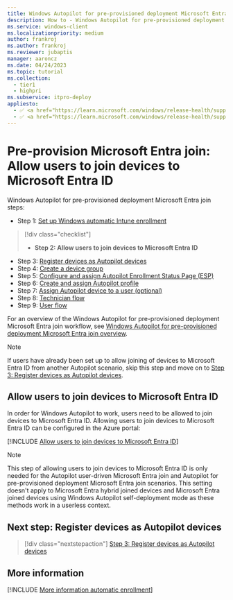 ```yaml
---
title: Windows Autopilot for pre-provisioned deployment Microsoft Entra join - Step 2 of 9 - Allow users to join devices to Microsoft Entra ID
description: How to - Windows Autopilot for pre-provisioned deployment Microsoft Entra join - Step 2 of 9 - Allow users to join devices to Microsoft Entra ID.
ms.service: windows-client
ms.localizationpriority: medium
author: frankroj
ms.author: frankroj
ms.reviewer: jubaptis
manager: aaroncz
ms.date: 04/24/2023
ms.topic: tutorial
ms.collection:
  - tier1
  - highpri
ms.subservice: itpro-deploy
appliesto:
  - ✅ <a href="https://learn.microsoft.com/windows/release-health/supported-versions-windows-client" target="_blank">Windows 11</a>
  - ✅ <a href="https://learn.microsoft.com/windows/release-health/supported-versions-windows-client" target="_blank">Windows 10</a>
---
```


# Pre-provision Microsoft Entra join: Allow users to join devices to Microsoft Entra ID

Windows Autopilot for pre-provisioned deployment Microsoft Entra join steps:
- Step 1: [Set up Windows automatic Intune enrollment](azure-ad-join-automatic-enrollment.md)
> [!div class="checklist"]
> - **Step 2: Allow users to join devices to Microsoft Entra ID**
- Step 3: [Register devices as Autopilot devices](azure-ad-join-register-device.md)
- Step 4: [Create a device group](azure-ad-join-device-group.md)
- Step 5: [Configure and assign Autopilot Enrollment Status Page (ESP)](azure-ad-join-esp.md)
- Step 6: [Create and assign Autopilot profile](azure-ad-join-autopilot-profile.md)
- Step 7: [Assign Autopilot device to a user (optional)](azure-ad-join-assign-device-to-user.md)
- Step 8: [Technician flow](azure-ad-join-technician-flow.md)
- Step 9: [User flow](azure-ad-join-user-flow.md)

For an overview of the Windows Autopilot for pre-provisioned deployment Microsoft Entra join workflow, see [Windows Autopilot for pre-provisioned deployment Microsoft Entra join overview](azure-ad-join-workflow.md#workflow).

> [!NOTE]
>
> If users have already been set up to allow joining of devices to Microsoft Entra ID from another Autopilot scenario, skip this step and move on to [Step 3: Register devices as Autopilot devices](azure-ad-join-register-device.md).

## Allow users to join devices to Microsoft Entra ID

In order for Windows Autopilot to work, users need to be allowed to join devices to Microsoft Entra ID. Allowing users to join devices to Microsoft Entra ID can be configured in the Azure portal:

[!INCLUDE [Allow users to join devices to Microsoft Entra ID](../../includes/allow-users-to-join.md)]

> [!NOTE]
>
> This step of allowing users to join devices to Microsoft Entra ID is only needed for the Autopilot user-driven Microsoft Entra join and Autopilot for pre-provisioned deployment Microsoft Entra join scenarios. This setting doesn't apply to Microsoft Entra hybrid joined devices and Microsoft Entra joined devices using Windows Autopilot self-deployment mode as these methods work in a userless context.

## Next step: Register devices as Autopilot devices

> [!div class="nextstepaction"]
> [Step 3: Register devices as Autopilot devices](azure-ad-join-register-device.md)

## More information

[!INCLUDE [More information automatic enrollment](../../includes/more-info-allow-users-to-join.md)]
